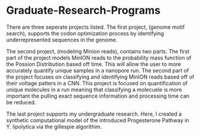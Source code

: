# Graduate-Research-Programs

There are three seperate projects listed. The first project, (genome motif search), supports the codon optimization process by identifying underrepresented sequences in the genome.

The second project, (modeling Minion reads), contains two parts. The first part of the project models MinION reads to the probability mass function of the Possion Distribution based off time. This will allow the user to more accurately quantify unique samples in a nanopore run. The second part of the project focuses on classifying and identifying MinION reads based off of their voltage patters in a CNN. This project is focused on quantification of unique molecules in a run meaning that classifying a molecuele is more important the pulling exact sequence information and processing time can be reduced.

The last project supports my undergraduate research. Here, I created a synthetic computational model of the introduced Progesterone Pathway in Y. lipolytica via the gillespie algorithim.
